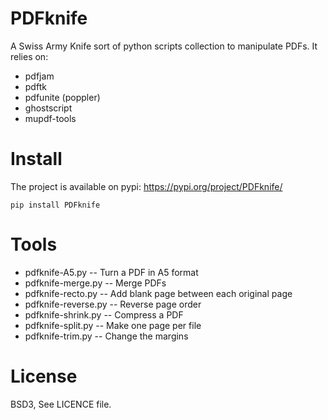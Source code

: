 # PDFknife

A Swiss Army Knife sort of python scripts collection to manipulate PDFs. It relies on:

* pdfjam
* pdftk
* pdfunite (poppler)
* ghostscript
* mupdf-tools


# Install


The project is available on pypi: https://pypi.org/project/PDFknife/

    pip install PDFknife


# Tools

* pdfknife-A5.py -- Turn a PDF in A5 format
* pdfknife-merge.py -- Merge PDFs
* pdfknife-recto.py -- Add blank page between each original page
* pdfknife-reverse.py -- Reverse page order
* pdfknife-shrink.py -- Compress a PDF
* pdfknife-split.py -- Make one page per file
* pdfknife-trim.py -- Change the margins

# License

BSD3, See LICENCE file.

